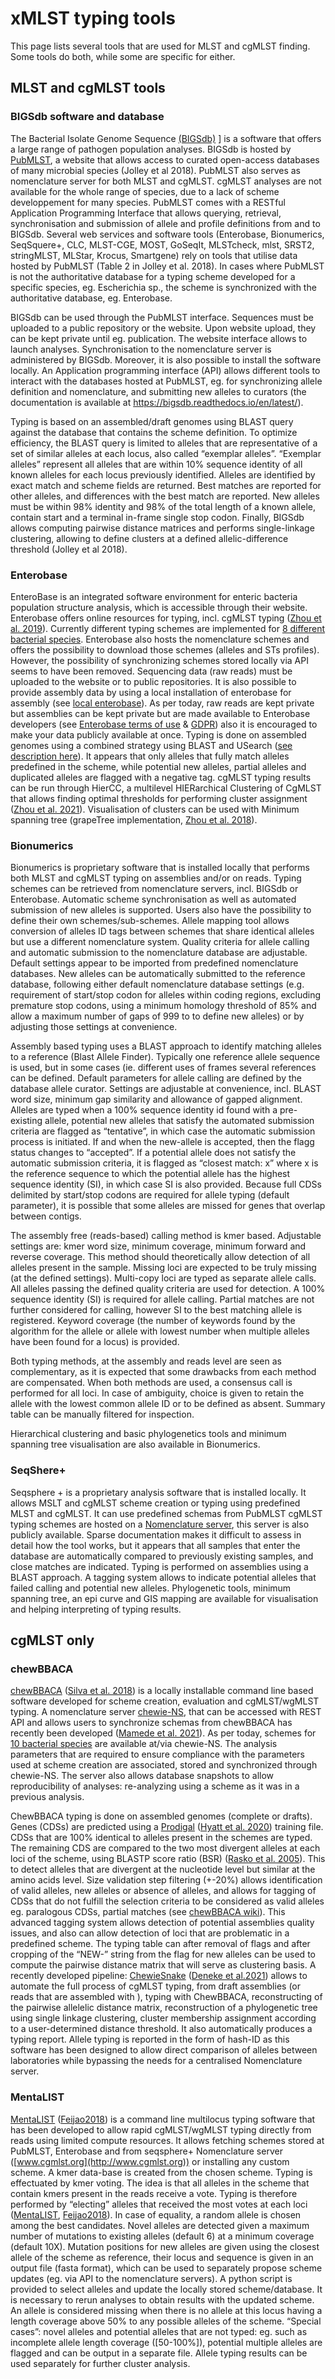 # xMLST typing tools

This page lists several tools that are used for MLST and cgMLST finding. Some
tools do both, while some are specific for either.

## MLST and cgMLST tools

### BIGSdb software and database
The Bacterial Isolate Genome Sequence
[(BIGSdb)](https://bmcbioinformatics.biomedcentral.com/articles/10.1186/1471-2105-11-595)
] is a software that offers a large range of pathogen population analyses.
BIGSdb is hosted by [PubMLST](https://pubmlst.org/), a website that allows
access to curated open-access databases of many microbial species (Jolley et al
2018).  PubMLST also serves as nomenclature server for both MLST and cgMLST.
cgMLST analyses are not available for the whole range of species, due to a lack
of scheme developpement for many species. PubMLST comes with a RESTful
Application Programming Interface that allows querying, retrieval,
synchronisation and submission of allele and profile definitions from and to
BIGSdb.  Several web services and software tools (Enterobase, Bionumerics,
SeqSquere+, CLC, MLST-CGE, MOST, GoSeqIt, MLSTcheck, mlst, SRST2, stringMLST,
MLStar, Krocus, Smartgene) rely on tools that utilise data hosted by PubMLST
(Table 2 in Jolley et al. 2018). In cases where PubMLST is not the authoritative
database for a typing scheme developed for a specific species, eg. Escherichia
sp., the scheme is synchronized with the authoritative database, eg. Enterobase.

BIGSdb can be used through the PubMLST interface. Sequences must be uploaded to
a public repository or the website. Upon website upload, they can be kept
private until eg. publication. The website interface allows to launch analyses.
Synchronisation to the nomenclature server is administered by BIGSdb. Moreover,
it is also possible to install the software locally. An Application programming
interface (API) allows different tools to interact with the databases hosted at
PubMLST, eg. for synchronizing allele definition and nomenclature, and
submitting new alleles to curators (the documentation is available at
https://bigsdb.readthedocs.io/en/latest/). 

Typing is based on an assembled/draft genomes using BLAST query against the
database that contains the scheme definition. To optimize efficiency, the BLAST
query is limited to alleles that are representative of a set of similar alleles
at each locus, also called “exemplar alleles”. “Exemplar alleles” represent all
alleles that are within 10% sequence identity of all known alleles for each
locus previously identified. Alleles are identified by exact match and scheme
fields are returned. Best matches are reported for other alleles, and
differences with the best match are reported. New alleles must be within 98%
identity and 98% of the total length of a known allele, contain start and a
terminal in-frame single stop codon. Finally, BIGSdb allows computing pairwise
distance matrices and performs single-linkage clustering, allowing to define
clusters at a defined allelic-difference threshold (Jolley et al 2018).

### Enterobase
EnteroBase is an integrated software environment for enteric bacteria population
structure analysis, which is accessible through their website. Enterobase offers
online resources for typing, incl. cgMLST typing ([Zhou et al.
2019](https://www.biorxiv.org/content/10.1101/613554v3)). Currently different
typing schemes are implemented for [8 different bacterial
species](https://enterobase.warwick.ac.uk/). Enterobase also hosts the
nomenclature schemes and offers the possibility to download those schemes
(alleles and STs profiles). However,  the possibility of synchronizing schemes
stored locally via API seems to have been removed. Sequencing data (raw reads)
must be uploaded to the website or to public repositories. It is also possible
to provide assembly data by using a local installation of enterobase for
assembly (see [local
enterobase](https://local-enterobase.readthedocs.io/en/latest/)). As per today,
raw reads are kept private but assemblies can be kept private but are made
available to Enterobase developers (see [Enterobase terms of
use](https://enterobase.readthedocs.io/en/latest/enterobase-terms-of-use.html) &
[GDPR](https://enterobase.readthedocs.io/en/latest/GDPR.html)) also it is
encouraged to make your data publicly available at once. Typing is done on
assembled genomes using a combined strategy using BLAST and USearch ([see
description
here](https://enterobase.readthedocs.io/en/latest/pipelines/backend-pipeline-nomenclature.html)).
It appears that only alleles that fully match alleles predefined in the scheme,
while potential new alleles, partial alleles and duplicated alleles are flagged
with a negative tag. cgMLST typing results can be run through HierCC, a
multilevel HIERarchical Clustering of CgMLST that allows finding optimal
thresholds for performing cluster assignment ([Zhou et al.
2021](https://academic.oup.com/bioinformatics/advance-article/doi/10.1093/bioinformatics/btab234/6212647)).
Visualisation of clusters can be used with Minimum spanning tree (grapeTree
implementation, [Zhou et al. 2018](https://genome.cshlp.org/content/28/9/1395)).


### Bionumerics
Bionumerics is proprietary software that is installed locally that performs both
MLST and cgMLST typing on assemblies and/or on reads.  Typing schemes can be
retrieved from nomenclature servers, incl. BIGSdb or Enterobase. Automatic
scheme synchronisation as well as automated submission of new alleles is
supported. Users also have the possibility to define their own
schemes/sub-schemes. Allele mapping tool allows conversion of alleles ID tags
between schemes that share identical alleles but use a different nomenclature
system. Quality criteria for allele calling and automatic submission to the
nomenclature database are adjustable. Default settings appear to be imported
from predefined nomenclature databases. New alleles can be automatically
submitted to the reference database, following either default nomenclature
database settings (e.g. requirement of start/stop codon for alleles within
coding regions, excluding premature stop codons, using a minimum homology
threshold of 85% and allow a maximum number of gaps of 999 to to define new
alleles) or by adjusting those settings at convenience. 

Assembly based typing uses a BLAST approach to identify matching alleles to a
reference (Blast Allele Finder). Typically one reference allele sequence is
used, but in some cases (ie. different uses of frames several references can be
defined.  Default parameters for allele calling are defined by the database
allele curator. Settings are adjustable at convenience, incl. BLAST word size,
minimum gap similarity and allowance of gapped alignment. Alleles are typed when
a 100% sequence identity id found with a pre-existing allele, potential new
alleles that satisfy the automated submission criteria are flagged as
“tentative”, in which case the automatic submission process is initiated. If and
when the new-allele is accepted, then the flagg status changes to “accepted”. If
a potential allele does not satisfy the automatic submission criteria, it is
flagged as “closest match: x” where x is the reference sequence to which the
potential allele has the highest sequence identity (SI), in which case SI is
also provided. Because full CDSs delimited by start/stop codons are required for
allele typing (default parameter), it is possible that some alleles are missed
for genes that overlap between contigs.

The assembly free (reads-based) calling method is kmer based. Adjustable
settings are: kmer word size, minimum coverage, minimum forward and reverse
coverage. This method should theoretically allow detection of all alleles
present in the sample. Missing loci are expected to be truly missing (at the
defined settings). Multi-copy loci are typed as separate allele calls. All
alleles passing the defined quality criteria are used for detection. A 100%
sequence identity (SI) is required for allele calling. Partial matches are not
further considered for calling, however SI to the best matching allele is
registered. Keyword coverage (the number of keywords found by the algorithm for
the allele or allele with lowest number when multiple alleles have been found
for a locus) is provided.

Both typing methods, at the assembly and reads level are seen as complementary,
as it is expected that some drawbacks from each method are compensated. When
both methods are used, a consensus call is performed for all loci. In case of
ambiguity, choice is given to retain the allele with the lowest common allele ID
or to be defined as absent. Summary table can be manually filtered for
inspection. 

Hierarchical clustering and basic phylogenetics tools and minimum spanning tree
visualisation are also available in Bionumerics.  

### SeqShere+
Seqsphere + is a proprietary analysis software that is installed locally. It
allows MSLT and cgMLST scheme creation or typing using predefined MLST and
cgMLST. It can use predefined schemas from PubMLST cgMLST typing schemes are
hosted on a [Nomenclature server](https://www.cgmlst.org/ncs), this server is
also publicly available. Sparse documentation makes it difficult to assess in
detail how the tool works, but it appears that all samples that enter the
database are automatically compared to previously existing samples, and close
matches are indicated. Typing is performed on assemblies using a BLAST approach.
A tagging system allows to indicate potential alleles that failed calling and
potential new alleles. Phylogenetic tools, minimum spanning tree, an epi curve
and GIS mapping are available for visualisation and helping interpreting of
typing results. 

## cgMLST only

### chewBBACA
[chewBBACA](https://github.com/B-UMMI/chewBBACA) ([Silva et al.
2018](https://www.microbiologyresearch.org/content/journal/mgen/10.1099/mgen.0.000166))
is a locally installable command line based software developed for scheme
creation, evaluation and cgMLST/wgMLST typing. A nomenclature server
[chewie-NS](https://chewbbaca.online/), that can be accessed with REST API and
allows users to synchronize schemas from chewBBACA has recently been developed
([Mamede et al. 2021](https://academic.oup.com/nar/article/49/D1/D660/5929238)).
As per today, schemes for [10 bacterial species](https://chewbbaca.online/stats)
are available at/via chewie-NS. The analysis parameters that are required to
ensure compliance with the parameters used at scheme creation are associated,
stored and synchronized through chewie-NS. The server also allows database
snapshots to allow reproducibility of analyses: re-analyzing using a scheme as
it was in a previous analysis. 

ChewBBACA typing is done on assembled genomes (complete or drafts). Genes (CDSs)
are predicted using a [Prodigal](https://github.com/hyattpd/Prodigal) ([Hyatt et
al. 2020](https://www.ncbi.nlm.nih.gov/pmc/articles/PMC2848648/)) training file.
CDSs that are 100% identical to alleles present in the schemes are typed. The
remaining CDS are compared to the two most divergent alleles at each loci of the
scheme, using BLASTP score ratio (BSR) ([Rasko et al.
2005](https://www.ncbi.nlm.nih.gov/pmc/articles/PMC545078/)). This to detect
alleles that are divergent at the nucleotide level but similar at the amino
acids level. Size validation step filtering (+-20%) allows identification of
valid alleles, new alleles or absence of alleles, and allows for tagging of CDSs
that do not fulfill the selection criteria to be considered as valid alleles eg.
paralogous CDSs, partial matches (see [chewBBACA
wiki](https://github.com/B-UMMI/chewBBACA/wiki/2.-Allele-Calling#allele-call-statistics-output-results_statisticstsv)).
This advanced tagging system allows detection of potential assemblies quality
issues, and also can allow detection of loci that are problematic in a
predefined scheme. The typing table can after removal of flags and after
cropping of the “NEW-” string from the flag for new alleles can be used to
compute the pairwise distance matrix that will serve as clustering basis. A
recently  developed pipeline:
[ChewieSnake](https://gitlab.com/bfr_bioinformatics/chewieSnake/blob/master/README.md)
([Deneke et
al.2021](https://www.frontiersin.org/articles/10.3389/fmicb.2021.649517/full))
allows to automate the full process of cgMLST typing, from draft assemblies (or
reads that are assembled with ), typing with ChewBBACA, reconstructing of the
pairwise allelelic distance matrix, reconstruction of a phylogenetic tree using
single linkage clustering, cluster membership assignment according to a
user-determined distance threshold. It also automatically produces a typing
report. Allele typing is reported in the form of hash-ID as this software has
been designed to allow direct comparison of alleles between laboratories while
bypassing the needs for a centralised Nomenclature server. 


### MentaLIST
[MentaLIST](https://github.com/WGS-TB/MentaLiST)
([Feijao2018](https://www.microbiologyresearch.org/content/journal/mgen/10.1099/mgen.0.000146))
is a command line multilocus typing software that has been developed to allow
rapid cgMLST/wgMLST typing directly from reads using limited compute resources.
It allows fetching schemes stored at PubMLST, Enterobase and from seqsphere+
Nomenclature server ([www.cgmlst.org](http://www.cgmlst.org)) or installing any
custom scheme. A kmer data-base is created from the chosen scheme. Typing is
effectuated by kmer voting. The idea is that all alleles in the scheme that
contain kmers present in the reads receive a vote. Typing is therefore performed
by “electing” alleles that received the most votes at each loci
([MentaLIST](https://github.com/WGS-TB/MentaLiST),
[Feijao2018](https://www.microbiologyresearch.org/content/journal/mgen/10.1099/mgen.0.000146)).
In case of equality, a random allele is chosen among the best candidates. Novel
alleles are detected given a maximum number of mutations to existing alleles
(default 6) at a minimum coverage (default 10X). Mutation positions for new
alleles are given using the closest allele of the scheme as reference, their
locus and sequence is given in an output file (fasta format), which can be used
to separately propose scheme updates (eg. via API to the nomenclature servers).
A python script is provided to select alleles and update the locally stored
scheme/database. It is necessary to rerun analyses to obtain results with the
updated scheme. An allele is considered missing when there is no allele at this
locus having a length coverage above 50% to any possible alleles of the scheme.
“Special cases”: novel alleles and potential alleles that are not typed: eg.
such as incomplete allele length coverage ([50-100%]), potential multiple
alleles are flagged and can be output in a separate file. Allele typing results
can be used separately for further cluster analysis.